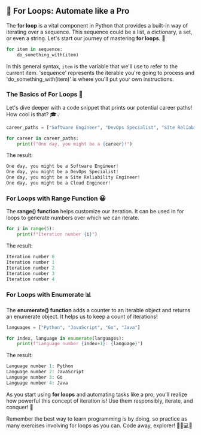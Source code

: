 ## 🎯 For Loops: Automate like a Pro

The **for loop** is a vital component in Python that provides a built-in way of iterating over a sequence. This sequence could be a list, a dictionary, a set, or even a string. Let's start our journey of mastering **for loops**. 🚀

```python
for item in sequence:
    do_something_with(item)
```

In this general syntax, `item` is the variable that we'll use to refer to the current item. 'sequence' represents the iterable you're going to process and 'do_something_with(item)' is where you'll put your own instructions.


### The Basics of For Loops 🧐

Let's dive deeper with a code snippet that prints our potential career paths! How cool is that? 🎓💡

```python
career_paths = ["Software Engineer", "DevOps Specialist", "Site Reliability Engineer", "Cloud Engineer"]

for career in career_paths:
    print(f"One day, you might be a {career}!")
```

The result:

```python
One day, you might be a Software Engineer!
One day, you might be a DevOps Specialist!
One day, you might be a Site Reliability Engineer!
One day, you might be a Cloud Engineer!
```

### For Loops with Range Function 😀

The **range() function** helps customize our iteration. It can be used in for loops to generate numbers over which we can iterate.

```python
for i in range(5):
    print(f"Iteration number {i}")
```

The result:

```python
Iteration number 0
Iteration number 1
Iteration number 2
Iteration number 3
Iteration number 4
```

### For Loops with Enumerate 📊

The **enumerate() function** adds a counter to an iterable object and returns an enumerate object. It helps us to keep a count of iterations!

```python
languages = ["Python", "JavaScript", "Go", "Java"]

for index, language in enumerate(languages):
    print(f"Language number {index+1}: {language}")
```

The result:

```python
Language number 1: Python
Language number 2: JavaScript
Language number 3: Go
Language number 4: Java
```

As you start using **for loops** and automating tasks like a pro, you'll realize how powerful this concept of iteration is! Use them responsibly, iterate, and conquer! 🚀

Remember the best way to learn programming is by doing, so practice as many exercises involving for loops as you can. Code away, explorer! 🏄‍♀️💻🔥